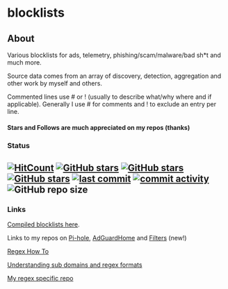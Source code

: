 # blocklists

## About

Various blocklists for ads, telemetry, phishing/scam/malware/bad sh*t and much more.

Source data comes from an array of discovery, detection, aggregation and other work by myself and others. 

Commented lines use # or ! (usually to describe what/why where and if applicable). Generally I use # for comments and ! to exclude an entry per line.

#### Stars and Follows are much appreciated on my repos (thanks)

### Status

[![HitCount](https://hits.dwyl.com/systemjargon/blocklists.svg?style=flat&show=unique)](http://hits.dwyl.com/systemjargon/blocklists) [![GitHub stars](https://img.shields.io/github/stars/systemjargon/blocklists)](https://github.com/systemjargon/blocklists/stargazers) [![GitHub stars](https://img.shields.io/github/forks/systemjargon/blocklists)](https://github.com/systemjargon/blocklists/stargazers) [![GitHub stars](https://img.shields.io/github/issues/systemjargon/blocklists)](https://github.com/systemjargon/blocklists/stargazers) [![last commit](https://img.shields.io/github/last-commit/SystemJargon/blocklists.svg)](https://github.com/SystemJargon/blocklists/commits/master) [![commit activity](https://img.shields.io/github/commit-activity/y/SystemJargon/blocklists.svg)](https://github.com/SystemJargon/blocklists/commits/master)
![GitHub repo size](https://img.shields.io/github/repo-size/systemjargon/blocklists)
----

### Links

[Compiled blocklists here](https://github.com/SystemJargon/blocklists/tree/main/lists). 

Links to my repos on [Pi-hole](https://github.com/SystemJargon/pi-hole), [AdGuardHome](https://github.com/SystemJargon/AdGuardHome) and [Filters](https://github.com/SystemJargon/filters) (new!)

[Regex How To](https://github.com/SystemJargon/blocklists/wiki/Regex-How-To)

[Understanding sub domains and regex formats](https://github.com/SystemJargon/blocklists/wiki/Understanding-sub-domains-and-regex-formats)

[My regex specific repo](https://github.com/systemjargon/regex)

<!-- more content -->
